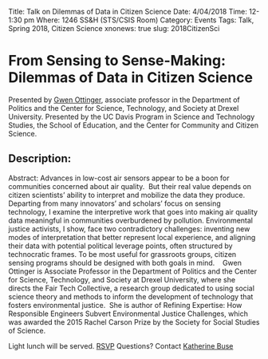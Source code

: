 Title: Talk on Dilemmas of Data in Citizen Science
Date: 4/04/2018
Time: 12-1:30 pm
Where: 1246 SS&H (STS/CSIS Room)
Category: Events
Tags: Talk, Spring 2018, Citizen Science
xnonews: true
slug: 2018CitizenSci

# From Sensing to Sense-Making: Dilemmas of Data in Citizen Science 

Presented by [Gwen Ottinger](http://drexel.edu/coas/faculty-research/faculty-directory/GwenOttinger/), associate professor in the Department of Politics and the Center for Science, Technology, and Society at Drexel University. Presented by the UC Davis Program in Science and Technology Studies, the School of Education, and the Center for Community and Citizen Science. 

## Description: 
Abstract: Advances in low-cost air sensors appear to be a boon for communities concerned about air quality.  But their real value depends on citizen scientists’ ability to interpret and mobilize the data they produce. Departing from many innovators’ and scholars’ focus on sensing technology, I examine the interpretive work that goes into making air quality data meaningful in communities overburdened by pollution. Environmental justice activists, I show, face two contradictory challenges: inventing new modes of interpretation that better represent local experience, and aligning their data with potential political leverage points, often structured by technocratic frames. To be most useful for grassroots groups, citizen sensing programs should be designed with both goals in mind. 
 
Gwen Ottinger is Associate Professor in the Department of Politics and the Center for Science, Technology, and Society at Drexel University, where she directs the Fair Tech Collective, a research group dedicated to using social science theory and methods to inform the development of technology that fosters environmental justice.  She is author of Refining Expertise: How Responsible Engineers Subvert Environmental Justice Challenges, which was awarded the 2015 Rachel Carson Prize by the Society for Social Studies of Science.

Light lunch will be served. [RSVP](https://goo.gl/forms/IWDgzqHFRs4T5IqX2)
Questions? Contact [Katherine Buse](mailto:kebuse@ucdavis.edu)

